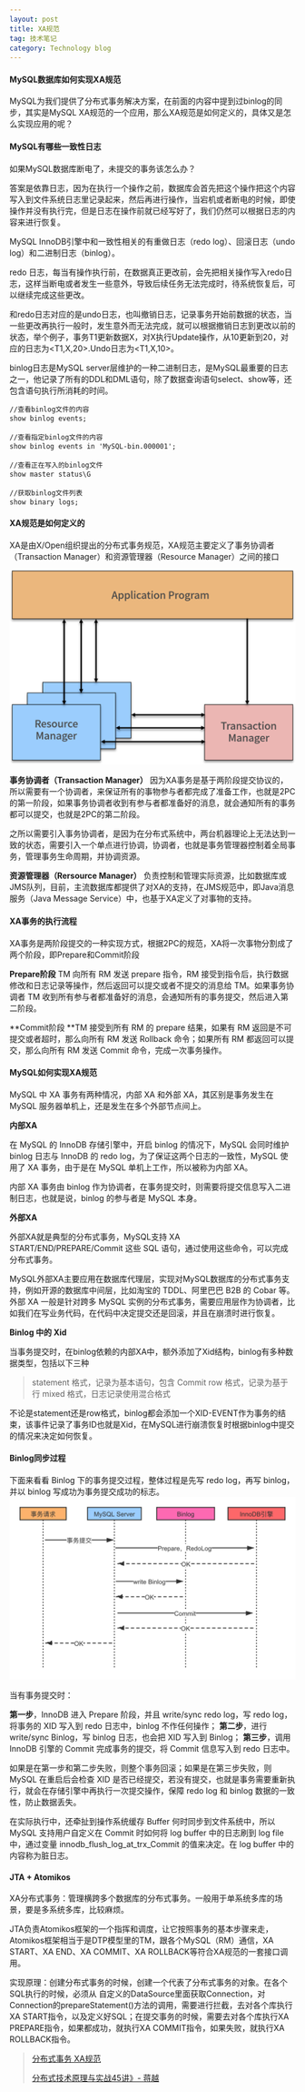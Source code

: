 ```yaml
---
layout: post
title: XA规范
tag: 技术笔记
category: Technology blog
---
```


#### MySQL数据库如何实现XA规范

MySQL为我们提供了分布式事务解决方案，在前面的内容中提到过binlog的同步，其实是MySQL XA规范的一个应用，那么XA规范是如何定义的，具体又是怎么实现应用的呢？

#### MySQL有哪些一致性日志

如果MySQL数据库断电了，未提交的事务该怎么办？

答案是依靠日志，因为在执行一个操作之前，数据库会首先把这个操作把这个内容写入到文件系统日志里记录起来，然后再进行操作，当宕机或者断电的时候，即使操作并没有执行完，但是日志在操作前就已经写好了，我们仍然可以根据日志的内容来进行恢复。

MySQL InnoDB引擎中和一致性相关的有重做日志（redo log）、回滚日志（undo log）和二进制日志（binlog）。

redo 日志，每当有操作执行前，在数据真正更改前，会先把相关操作写入redo日志，这样当断电或者发生一些意外，导致后续任务无法完成时，待系统恢复后，可以继续完成这些更改。

和redo日志对应的是undo日志，也叫撤销日志，记录事务开始前数据的状态，当一些更改再执行一般时，发生意外而无法完成，就可以根据撤销日志到更改以前的状态，举个例子，事务T1更新数据X，对X执行Update操作，从10更新到20，对应的日志为<T1,X,20>.Undo日志为<T1,X,10>。

binlog日志是MySQL server层维护的一种二进制日志，是MySQL最重要的日志之一，他记录了所有的DDL和DML语句，除了数据查询语句select、show等，还包含语句执行所消耗的时间。

```
//查看binlog文件的内容
show binlog events;

//查看指定binlog文件的内容
show binlog events in 'MySQL-bin.000001';

//查看正在写入的binlog文件
show master status\G
 
//获取binlog文件列表
show binary logs;
```

#### XA规范是如何定义的

XA是由X/Open组织提出的分布式事务规范，XA规范主要定义了事务协调者（Transaction Manager）和资源管理器（Resource Manager）之间的接口

![Ciqah16n5eWABApiAACuPsJ6_T0711](\image\2020-05-12\Ciqah16n5eWABApiAACuPsJ6_T0711.png)

**事务协调者（Transaction Manager）** 因为XA事务是基于两阶段提交协议的，所以需要有一个协调者，来保证所有的事物参与者都完成了准备工作，也就是2PC的第一阶段，如果事务协调者收到有参与者都准备好的消息，就会通知所有的事务都可以提交，也就是2PC的第二阶段。

之所以需要引入事务协调者，是因为在分布式系统中，两台机器理论上无法达到一致的状态，需要引入一个单点进行协调，协调者，也就是事务管理器控制着全局事务，管理事务生命周期，并协调资源。

**资源管理器（Rersource Manager）** 负责控制和管理实际资源，比如数据库或JMS队列，目前，主流数据库都提供了对XA的支持，在JMS规范中，即Java消息服务（Java Message Service）中，也基于XA定义了对事物的支持。

#### XA事务的执行流程

XA事务是两阶段提交的一种实现方式，根据2PC的规范，XA将一次事物分割成了两个阶段，即Prepare和Commit阶段

**Prepare阶段** TM 向所有 RM 发送 prepare 指令，RM 接受到指令后，执行数据修改和日志记录等操作，然后返回可以提交或者不提交的消息给 TM。如果事务协调者 TM 收到所有参与者都准备好的消息，会通知所有的事务提交，然后进入第二阶段。

**Commit阶段 **TM 接受到所有 RM 的 prepare 结果，如果有 RM 返回是不可提交或者超时，那么向所有 RM 发送 Rollback 命令；如果所有 RM 都返回可以提交，那么向所有 RM 发送 Commit 命令，完成一次事务操作。

#### MySQL如何实现XA规范

MySQL 中 XA 事务有两种情况，内部 XA 和外部 XA，其区别是事务发生在 MySQL 服务器单机上，还是发生在多个外部节点间上。

**内部XA**

在 MySQL 的 InnoDB 存储引擎中，开启 binlog 的情况下，MySQL 会同时维护 binlog 日志与 InnoDB 的 redo log，为了保证这两个日志的一致性，MySQL 使用了 XA 事务，由于是在 MySQL 单机上工作，所以被称为内部 XA。

内部 XA 事务由 binlog 作为协调者，在事务提交时，则需要将提交信息写入二进制日志，也就是说，binlog 的参与者是 MySQL 本身。

**外部XA**

外部XA就是典型的分布式事务，MySQL支持 XA START/END/PREPARE/Commit 这些 SQL 语句，通过使用这些命令，可以完成分布式事务。

MySQL外部XA主要应用在数据库代理层，实现对MySQL数据库的分布式事务支持，例如开源的数据库中间层，比如淘宝的 TDDL、阿里巴巴 B2B 的 Cobar 等。外部 XA 一般是针对跨多 MySQL 实例的分布式事务，需要应用层作为协调者，比如我们在写业务代码，在代码中决定提交还是回滚，并且在崩溃时进行恢复。

**Binlog 中的 Xid**

当事务提交时，在binlog依赖的内部XA中，额外添加了Xid结构，binlog有多种数据类型，包括以下三种

> statement 格式，记录为基本语句，包含 Commit
> row 格式，记录为基于行
> mixed 格式，日志记录使用混合格式

不论是statement还是row格式，binlog都会添加一个XID-EVENT作为事务的结束，该事件记录了事务ID也就是Xid，在MySQL进行崩溃恢复时根据binlog中提交的情况来决定如何恢复。

#### Binlog同步过程

下面来看看 Binlog 下的事务提交过程，整体过程是先写 redo log，再写 binlog，并以 binlog 写成功为事务提交成功的标志。![Ciqah16n4WSAMCkOAAEJyX3OrOY183](\image\2020-05-12\Ciqah16n4WSAMCkOAAEJyX3OrOY183.png)

当有事务提交时：

**第一步**，InnoDB 进入 Prepare 阶段，并且 write/sync redo log，写 redo log，将事务的 XID 写入到 redo 日志中，binlog 不作任何操作；
**第二步**，进行 write/sync Binlog，写 binlog 日志，也会把 XID 写入到 Binlog；
**第三步**，调用 InnoDB 引擎的 Commit 完成事务的提交，将 Commit 信息写入到 redo 日志中。

如果是在第一步和第二步失败，则整个事务回滚；如果是在第三步失败，则 MySQL 在重启后会检查 XID 是否已经提交，若没有提交，也就是事务需要重新执行，就会在存储引擎中再执行一次提交操作，保障 redo log 和 binlog 数据的一致性，防止数据丢失。

在实际执行中，还牵扯到操作系统缓存 Buffer 何时同步到文件系统中，所以 MySQL 支持用户自定义在 Commit 时如何将 log buffer 中的日志刷到 log file 中，通过变量 innodb_flush_log_at_trx_Commit 的值来决定。在 log buffer 中的内容称为脏日志。

#### JTA + Atomikos

XA分布式事务：管理横跨多个数据库的分布式事务。一般用于单系统多库的场景，要是多系统多库，比较麻烦。

JTA负责Atomikos框架的一个指挥和调度，让它按照事务的基本步骤来走，Atomikos框架相当于是DTP模型里的TM，跟各个MySQL（RM）通信，XA START、XA END、XA COMMIT、XA ROLLBACK等符合XA规范的一套接口调用。

实现原理：创建分布式事务的时候，创建一个代表了分布式事务的对象。在各个SQL执行的时候，必须从 自定义的DataSource里面获取Connection，对Connection的prepareStatement()方法的调用，需要进行拦截，去对各个库执行XA START指令，以及定义好SQL；在提交事务的时候，需要去对各个库执行XA PREPARE指令，如果都成功，就执行XA COMMIT指令，如果失败，就执行XA ROLLBACK指令。

> [分布式事务 XA规范](https://www.jianshu.com/p/d9e4982384a2)
> 
> [分布式技术原理与实战45讲》- 蒋越](https://kaiwu.lagou.com/course/courseInfo.htm?courseId=69#/content)